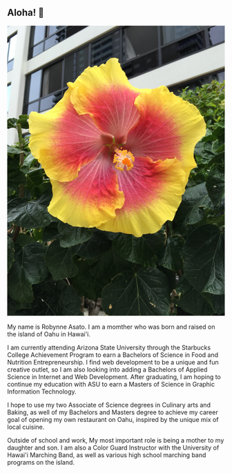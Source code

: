## Aloha! 🌺
<img src="hibiscus.jpg">
<p>My name is Robynne Asato. I am a momther who was born and raised on the island of Oahu in Hawai'i.</p> 
<p>I am currently attending Arizona State University through the Starbucks College Achievement Program to earn a Bachelors of Science in Food and Nutrition Entrepreneurship. I find web development to be a unique and fun creative outlet, so I am also looking into adding a Bachelors of Applied Science in Internet and Web Development. After graduating, I am hoping to continue my education with ASU to earn a Masters of Science in Graphic Information Technology.</p>
<p>I hope to use my two Associate of Science degrees in Culinary arts and Baking, as well of my Bachelors and Masters degree to achieve my career goal of opening my own restaurant on Oahu, inspired by the unique mix of local cuisine.</p>
<p>Outside of school and work, My most important role is being a mother to my daughter and son. I am also a Color Guard Instructor with the University of Hawai'i Marching Band, as well as various high school marching band programs on the island.</p> 
<!--
**raasato/raasato** is a ✨ _special_ ✨ repository because its `README.md` (this file) appears on your GitHub profile.

Here are some ideas to get you started:

- 🔭 I’m currently working on ...
- 🌱 I’m currently learning ...
- 👯 I’m looking to collaborate on ...
- 🤔 I’m looking for help with ...
- 💬 Ask me about ...
- 📫 How to reach me: ...
- 😄 Pronouns: ...
- ⚡ Fun fact: ...
-->
